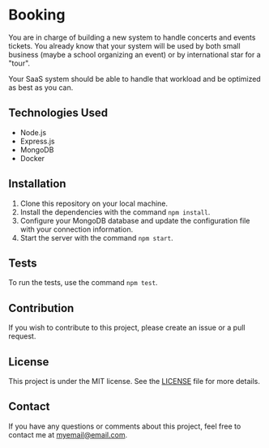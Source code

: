 # Booking

You are in charge of building a new system to handle concerts and events tickets.
You already know that your system will be used by both small business (maybe a school organizing an event) or by international star for a "tour".

Your SaaS system should be able to handle that workload and be optimized as best as you can.

## Technologies Used

- Node.js
- Express.js
- MongoDB
- Docker

## Installation

1. Clone this repository on your local machine.
2. Install the dependencies with the command `npm install`.
3. Configure your MongoDB database and update the configuration file with your connection information.
4. Start the server with the command `npm start`.


## Tests

To run the tests, use the command `npm test`.

## Contribution

If you wish to contribute to this project, please create an issue or a pull request.

## License

This project is under the MIT license. See the [LICENSE](LICENSE) file for more details.

## Contact

If you have any questions or comments about this project, feel free to contact me at myemail@email.com.

